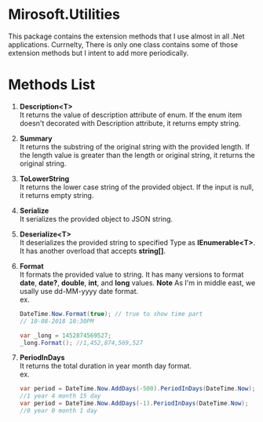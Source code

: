 # Mirosoft.Utilities
This package contains the extension methods that I use almost in all .Net applications.
 Currnelty, There is only one class contains some of those extension methods but I intent to add more periodically.

# Methods List
1. **Description\<T\>**   
   It returns the value of description attribute of enum. 
   If the enum item doesn't decorated with Description attribute, it returns empty string. 

2. **Summary**   
   It returns the substring of the original string with the provided length. 
   If the length value is greater than the length or original string, it returns the original string.
   
3. **ToLowerString**    
   It returns the lower case string of the provided object. If the input is null, it returns empty string.
   
4. **Serialize**   
   It serializes the provided object to JSON string.
   
5. **Deserialize\<T\>**   
   It deserializes the provided string to specified Type as **IEnumerable\<T\>**. It has another overload that accepts **string[]**.
   
6. **Format**   
   It formats the provided value to string. It has many versions to format **date**, **date?**, **double**, **int**, and **long** values.
   **Note** As I'm in middle east, we usally use dd-MM-yyyy date format.   
   ex.   
   ```C#
   DateTime.Now.Format(true); // true to show time part
   // 10-08-2018 10:30PM   
   
   var _long = 1452874569527;
   _long.Format(); //1,452,874,569,527
   ```  

 7. **PeriodInDays**   
    It returns the total duration in year month day format.    
    ex.   
    ```C#
    var period = DateTime.Now.AddDays(-500).PeriodInDays(DateTime.Now);
    //1 year 4 month 15 day
    var period = DateTime.Now.AddDays(-1).PeriodInDays(DateTime.Now);
    //0 year 0 month 1 day
    ```
